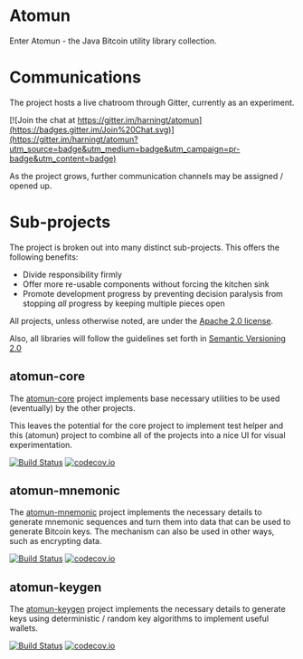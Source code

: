 # Atomun
Enter Atomun - the Java Bitcoin utility library collection.

# Communications
The project hosts a live chatroom through Gitter, currently as an experiment.

[![Join the chat at https://gitter.im/harningt/atomun](https://badges.gitter.im/Join%20Chat.svg)](https://gitter.im/harningt/atomun?utm_source=badge&utm_medium=badge&utm_campaign=pr-badge&utm_content=badge)

As the project grows, further communication channels may be assigned / opened up.

# Sub-projects
The project is broken out into many distinct sub-projects. This offers the following benefits:
* Divide responsibility firmly
* Offer more re-usable components without forcing the kitchen sink
* Promote development progress by preventing decision paralysis from stopping _all_ progress by keeping multiple pieces open

All projects, unless otherwise noted, are under the [Apache 2.0 license][Apache2.0].

Also, all libraries will follow the guidelines set forth in [Semantic Versioning 2.0][SemVer2.0]

## atomun-core

The [atomun-core](https://github.com/harningt/atomun-core) project implements base necessary
utilities to be used (eventually) by the other projects.

This leaves the potential for the core project to implement test helper and this (atomun) project
to combine all of the projects into a nice UI for visual experimentation.

[![Build Status](https://travis-ci.org/harningt/atomun-core.svg?branch=develop)](https://travis-ci.org/harningt/atomun-core) [![codecov.io](https://codecov.io/github/harningt/atomun-core/coverage.svg?branch=develop)](https://codecov.io/github/harningt/atomun-core?branch=develop)

## atomun-mnemonic

The [atomun-mnemonic](https://github.com/harningt/atomun-mnemonic) project implements the necessary
details to generate mnemonic sequences and turn them into data that can be used to generate
Bitcoin keys. The mechanism can also be used in other ways, such as encrypting data.

[![Build Status](https://travis-ci.org/harningt/atomun-mnemonic.svg?branch=develop)](https://travis-ci.org/harningt/atomun-mnemonic) [![codecov.io](https://codecov.io/github/harningt/atomun-mnemonic/coverage.svg?branch=develop)](https://codecov.io/github/harningt/atomun-mnemonic?branch=develop)

## atomun-keygen

The [atomun-keygen](https://github.com/harningt/atomun-keygen) project implements the necessary
details to generate keys using deterministic / random key algorithms to implement useful
wallets.

[![Build Status](https://travis-ci.org/harningt/atomun-keygen.svg?branch=develop)](https://travis-ci.org/harningt/atomun-keygen) [![codecov.io](https://codecov.io/github/harningt/atomun-keygen/coverage.svg?branch=develop)](https://codecov.io/github/harningt/atomun-keygen?branch=develop)

[Apache2.0]: http://www.apache.org/licenses/LICENSE-2.0
[SemVer2.0]: http://semver.org/spec/v2.0.0.html
